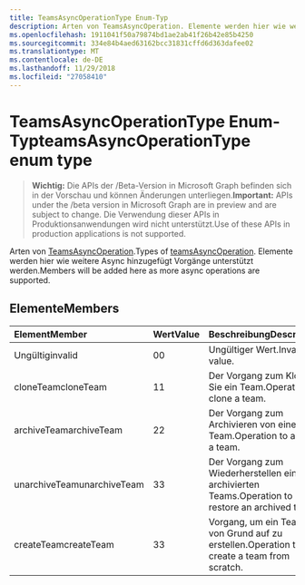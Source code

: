 ```yaml
---
title: TeamsAsyncOperationType Enum-Typ
description: Arten von TeamsAsyncOperation. Elemente werden hier wie weitere Async hinzugefügt Vorgänge unterstützt werden.
ms.openlocfilehash: 1911041f50a79874bd1ae2ab41f26b42e85b4250
ms.sourcegitcommit: 334e84b4aed63162bcc31831cffd6d363dafee02
ms.translationtype: MT
ms.contentlocale: de-DE
ms.lasthandoff: 11/29/2018
ms.locfileid: "27058410"
---
```

# <a name="teamsasyncoperationtype-enum-type"></a><span data-ttu-id="2b2ac-104">TeamsAsyncOperationType Enum-Typ</span><span class="sxs-lookup"><span data-stu-id="2b2ac-104">teamsAsyncOperationType enum type</span></span>

> <span data-ttu-id="2b2ac-105">**Wichtig:** Die APIs der /Beta-Version in Microsoft Graph befinden sich in der Vorschau und können Änderungen unterliegen.</span><span class="sxs-lookup"><span data-stu-id="2b2ac-105">**Important:** APIs under the /beta version in Microsoft Graph are in preview and are subject to change.</span></span> <span data-ttu-id="2b2ac-106">Die Verwendung dieser APIs in Produktionsanwendungen wird nicht unterstützt.</span><span class="sxs-lookup"><span data-stu-id="2b2ac-106">Use of these APIs in production applications is not supported.</span></span>

<span data-ttu-id="2b2ac-107">Arten von [TeamsAsyncOperation](teamsasyncoperation.md).</span><span class="sxs-lookup"><span data-stu-id="2b2ac-107">Types of [teamsAsyncOperation](teamsasyncoperation.md).</span></span> <span data-ttu-id="2b2ac-108">Elemente werden hier wie weitere Async hinzugefügt Vorgänge unterstützt werden.</span><span class="sxs-lookup"><span data-stu-id="2b2ac-108">Members will be added here as more async operations are supported.</span></span>

## <a name="members"></a><span data-ttu-id="2b2ac-109">Elemente</span><span class="sxs-lookup"><span data-stu-id="2b2ac-109">Members</span></span>

| <span data-ttu-id="2b2ac-110">Element</span><span class="sxs-lookup"><span data-stu-id="2b2ac-110">Member</span></span> | <span data-ttu-id="2b2ac-111">Wert</span><span class="sxs-lookup"><span data-stu-id="2b2ac-111">Value</span></span>| <span data-ttu-id="2b2ac-112">Beschreibung</span><span class="sxs-lookup"><span data-stu-id="2b2ac-112">Description</span></span> |
|:---------------|:--------|:----------|
|<span data-ttu-id="2b2ac-113">Ungültig</span><span class="sxs-lookup"><span data-stu-id="2b2ac-113">invalid</span></span>|<span data-ttu-id="2b2ac-114">0</span><span class="sxs-lookup"><span data-stu-id="2b2ac-114">0</span></span>|<span data-ttu-id="2b2ac-115">Ungültiger Wert.</span><span class="sxs-lookup"><span data-stu-id="2b2ac-115">Invalid value.</span></span>|
|<span data-ttu-id="2b2ac-116">cloneTeam</span><span class="sxs-lookup"><span data-stu-id="2b2ac-116">cloneTeam</span></span>|<span data-ttu-id="2b2ac-117">1</span><span class="sxs-lookup"><span data-stu-id="2b2ac-117">1</span></span>|<span data-ttu-id="2b2ac-118">Der Vorgang zum Klonen Sie ein Team.</span><span class="sxs-lookup"><span data-stu-id="2b2ac-118">Operation to clone a team.</span></span>|
|<span data-ttu-id="2b2ac-119">archiveTeam</span><span class="sxs-lookup"><span data-stu-id="2b2ac-119">archiveTeam</span></span>|<span data-ttu-id="2b2ac-120">2</span><span class="sxs-lookup"><span data-stu-id="2b2ac-120">2</span></span>|<span data-ttu-id="2b2ac-121">Der Vorgang zum Archivieren von einem Team.</span><span class="sxs-lookup"><span data-stu-id="2b2ac-121">Operation to archive a team.</span></span>|
|<span data-ttu-id="2b2ac-122">unarchiveTeam</span><span class="sxs-lookup"><span data-stu-id="2b2ac-122">unarchiveTeam</span></span>|<span data-ttu-id="2b2ac-123">3</span><span class="sxs-lookup"><span data-stu-id="2b2ac-123">3</span></span>|<span data-ttu-id="2b2ac-124">Der Vorgang zum Wiederherstellen eines archivierten Teams.</span><span class="sxs-lookup"><span data-stu-id="2b2ac-124">Operation to restore an archived team.</span></span>|
|<span data-ttu-id="2b2ac-125">createTeam</span><span class="sxs-lookup"><span data-stu-id="2b2ac-125">createTeam</span></span>|<span data-ttu-id="2b2ac-126">3</span><span class="sxs-lookup"><span data-stu-id="2b2ac-126">3</span></span>|<span data-ttu-id="2b2ac-127">Vorgang, um ein Team von Grund auf zu erstellen.</span><span class="sxs-lookup"><span data-stu-id="2b2ac-127">Operation to create a team from scratch.</span></span>|

